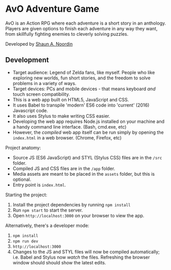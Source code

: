# AvO Adventure Game

AvO is an Action RPG where each adventure is a short story in an anthology. Players are given options to finish each adventure in any way they want, from skillfully fighting enemies to cleverly solving puzzles.

Developed by [Shaun A. Noordin](shaunanoordin.com)

## Development

* Target audience: Legend of Zelda fans, like myself. People who like exploring new worlds, fun short stories, and the freedom to solve problems in a variety of ways.
* Target devices: PCs and mobile devices - that means keyboard _and_ touch screen compatibility.
* This is a web app built on HTML5, JavaScript and CSS.
* It uses Babel to transpile 'modern' ES6 code into 'current' (2016) Javascript code.
* It also uses Stylus to make writing CSS easier.
* Developing the web app requires Node.js installed on your machine and a handy command line interface. (Bash, cmd.exe, etc)
* However, the _compiled_ web app itself can be run simply by opening the `index.html` in a web browser. (Chrome, Firefox, etc)

Project anatomy:

* Source JS (ES6 JavaScript) and STYL (Stylus CSS) files are in the `/src` folder.
* Compiled JS and CSS files are in the `/app` folder.
* Media assets are meant to be placed in the `assets` folder, but this is optional.
* Entry point is `index.html`.

Starting the project:

1. Install the project dependencies by running `npm install`
2. Run `npm start` to start the server.
3. Open `http://localhost:3000` on your browser to view the app.

Alternatively, there's a developer mode:

1. `npm install`
2. `npm run dev`
3. `http://localhost:3000`
4. Changes to the JS and STYL files will now be compiled automatically; i.e. Babel and Stylus now _watch_ the files. Refreshing the browser window should should show the latest edits.
